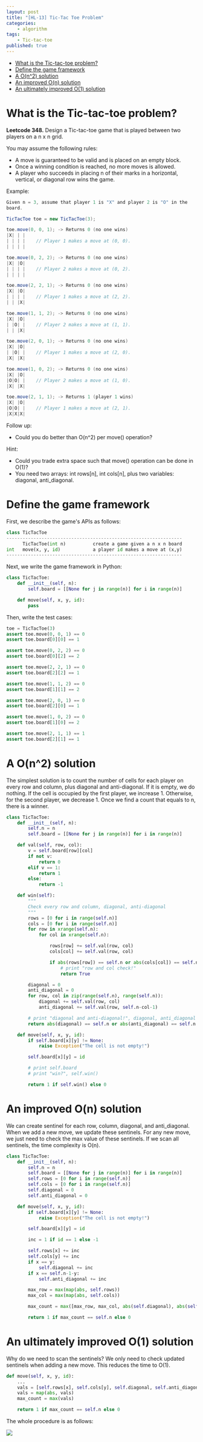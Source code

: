 ```yaml
---
layout: post
title: "[HL-13] Tic-Tac Toe Problem"
categories:
    - algorithm
tags:
    - Tic-tac-toe
published: true
---
```

<!-- TOC depthFrom:1 depthTo:6 withLinks:1 updateOnSave:1 orderedList:0 -->

- [What is the Tic-tac-toe problem?](#what-is-the-tic-tac-toe-problem)
- [Define the game framework](#define-the-game-framework)
- [A O(n^2) solution](#a-on2-solution)
- [An improved O(n) solution](#an-improved-on-solution)
- [An ultimately improved O(1) solution](#an-ultimately-improved-o1-solution)

<!-- /TOC -->

# What is the Tic-tac-toe problem?

**Leetcode 348.** Design a Tic-tac-toe game that is played between two
players on a n x n grid.

You may assume the following rules:

* A move is guaranteed to be valid and is placed on an empty block.
* Once a winning condition is reached, no more moves is allowed.
* A player who succeeds in placing n of their marks in a horizontal,
vertical, or diagonal row wins the game.

Example:

~~~ java
Given n = 3, assume that player 1 is "X" and player 2 is "O" in the
board.

TicTacToe toe = new TicTacToe(3);

toe.move(0, 0, 1); -> Returns 0 (no one wins)
|X| | |
| | | |    // Player 1 makes a move at (0, 0).
| | | |

toe.move(0, 2, 2); -> Returns 0 (no one wins)
|X| |O|
| | | |    // Player 2 makes a move at (0, 2).
| | | |

toe.move(2, 2, 1); -> Returns 0 (no one wins)
|X| |O|
| | | |    // Player 1 makes a move at (2, 2).
| | |X|

toe.move(1, 1, 2); -> Returns 0 (no one wins)
|X| |O|
| |O| |    // Player 2 makes a move at (1, 1).
| | |X|

toe.move(2, 0, 1); -> Returns 0 (no one wins)
|X| |O|
| |O| |    // Player 1 makes a move at (2, 0).
|X| |X|

toe.move(1, 0, 2); -> Returns 0 (no one wins)
|X| |O|
|O|O| |    // Player 2 makes a move at (1, 0).
|X| |X|

toe.move(2, 1, 1); -> Returns 1 (player 1 wins)
|X| |O|
|O|O| |    // Player 1 makes a move at (2, 1).
|X|X|X|
~~~

Follow up:

* Could you do better than O(n^2) per move() operation?

Hint:

* Could you trade extra space such that move() operation can be done
in O(1)?
* You need two arrays: int rows[n], int cols[n], plus two variables:
diagonal, anti_diagonal.

# Define the game framework

First, we describe the game's APIs as follows:

~~~python
class TicTacToe
-----------------------------------------------------------------
      TicTacToe(int n)          create a game given a n x n board
int   move(x, y, id)            a player id makes a move at (x,y)
-----------------------------------------------------------------
~~~

Next, we write the game framework in Python:

~~~python
class TicTacToe:
    def __init__(self, n):
        self.board = [[None for j in range(n)] for i in range(n)]

    def move(self, x, y, id):
        pass
~~~

Then, write the test cases:

~~~python
toe = TicTacToe(3)
assert toe.move(0, 0, 1) == 0
assert toe.board[0][0] == 1

assert toe.move(0, 2, 2) == 0
assert toe.board[0][2] == 2

assert toe.move(2, 2, 1) == 0
assert toe.board[2][2] == 1

assert toe.move(1, 1, 2) == 0
assert toe.board[1][1] == 2

assert toe.move(2, 0, 1) == 0
assert toe.board[2][0] == 1

assert toe.move(1, 0, 2) == 0
assert toe.board[1][0] == 2

assert toe.move(2, 1, 1) == 1
assert toe.board[2][1] == 1
~~~


# A O(n^2) solution

The simplest solution is to count the number of cells for each player
on every row and column, plus diagonal and anti-diagonal. If it is
empty, we do nothing. If the cell is occupied by the first player,
we increase 1.  Otherwise, for the second player, we decrease 1.
Once we find a count that equals to n, there is a winner.

~~~python
class TicTacToe:
    def __init__(self, n):
        self.n = n
        self.board = [[None for j in range(n)] for i in range(n)]

    def val(self, row, col):
        v = self.board[row][col]
        if not v:
            return 0
        elif v == 1:
            return 1
        else:
            return -1

    def win(self):
        """
        Check every row and column, diagonal, anti-diagonal
        """
        rows = [0 for i in range(self.n)]
        cols = [0 for i in range(self.n)]
        for row in xrange(self.n):
            for col in xrange(self.n):

                rows[row] += self.val(row, col)
                cols[col] += self.val(row, col)

                if abs(rows[row]) == self.n or abs(cols[col]) == self.n:
                    # print "row and col check!"
                    return True

        diagonal = 0
        anti_diagonal = 0
        for row, col in zip(range(self.n), range(self.n)):
            diagonal += self.val(row, col)
            anti_diagonal += self.val(row, self.n-col-1)

        # print "diagonal and anti-diagonal!", diagonal, anti_diagonal
        return abs(diagonal) == self.n or abs(anti_diagonal) == self.n

    def move(self, x, y, id):
        if self.board[x][y] != None:
            raise Exception("The cell is not empty!")

        self.board[x][y] = id

        # print self.board
        # print "win?", self.win()

        return 1 if self.win() else 0
~~~


# An improved O(n) solution

We can create sentinel for each row, column, diagonal, and anti_diagonal.
When we add a new move, we update these sentinels. For any new move,
we just need to check the max value of these sentinels. If we scan
all sentinels, the time complexity is O(n).

~~~python
class TicTacToe:
    def __init__(self, n):
        self.n = n
        self.board = [[None for j in range(n)] for i in range(n)]
        self.rows = [0 for i in range(self.n)]
        self.cols = [0 for i in range(self.n)]
        self.diagonal = 0
        self.anti_diagonal = 0

    def move(self, x, y, id):
        if self.board[x][y] != None:
            raise Exception("The cell is not empty!")

        self.board[x][y] = id

        inc = 1 if id == 1 else -1

        self.rows[x] += inc
        self.cols[y] += inc
        if x == y:
            self.diagonal += inc
        if x == self.n-1-y:
            self.anti_diagonal += inc

        max_row = max(map(abs, self.rows))
        max_col = max(map(abs, self.cols))

        max_count = max([max_row, max_col, abs(self.diagonal), abs(self.anti_diagonal)])

        return 1 if max_count == self.n else 0
~~~

# An ultimately improved O(1) solution

Why do we need to scan the sentinels? We only need to check updated
sentinels when adding a new move. This reduces the time to O(1).

~~~python
def move(self, x, y, id):
    ...
    vals = [self.rows[x], self.cols[y], self.diagonal, self.anti_diagonal]
    vals = map(abs, vals)
    max_count = max(vals)

    return 1 if max_count == self.n else 0
~~~

The whole procedure is as follows:

![](/assets/img/hl-6-tic-tac-toe.png)
